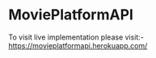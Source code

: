 # MoviePlatformAPI
To visit live implementation please visit:- https://movieplatformapi.herokuapp.com/
